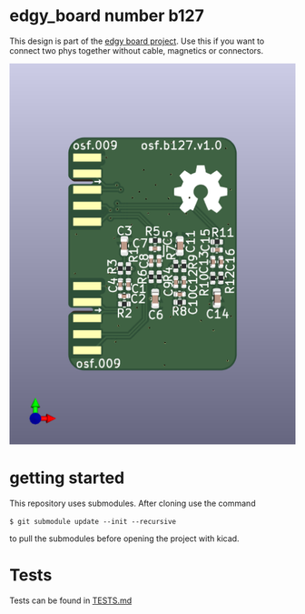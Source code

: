 # edgy_board number b127
This design is part of the [edgy board project](https://github.com/skunkforce/edgy_boards). Use this if you want to connect two phys together without cable, magnetics or connectors. 

![](/board/board.png)

# getting started
This repository uses submodules. After cloning use the command 

```$ git submodule update --init --recursive```

to pull the submodules before opening the project with kicad. 

# Tests
Tests can be found in [TESTS.md](TESTS.md)

